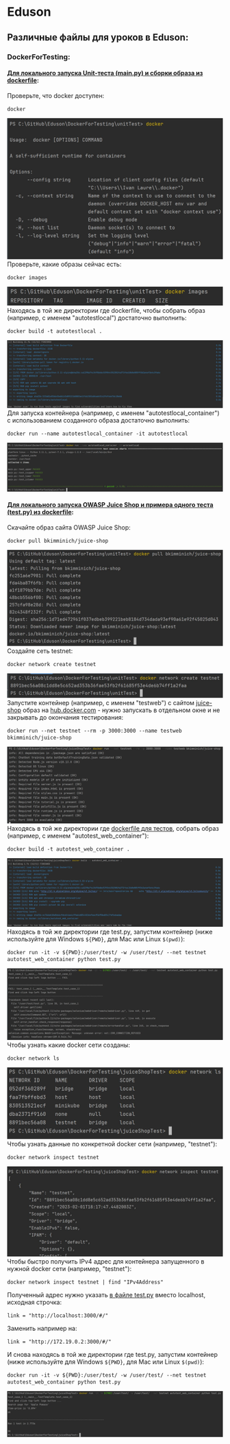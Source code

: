 # Eduson
## Различные файлы для уроков в Eduson:
### DockerForTesting:
#### [Для локального запуска Unit-теста (main.py) и сборки образа из dockerfile](DockerForTesting/unitTest/):
Проверьте, что docker доступен:  
```
docker
```
![docker](images/docker.JPG)  
Проверьте, какие образы сейчас есть:  
```
docker images
```
![docker](images/docker-images.JPG)  
Находясь в той же директории где dockerfile, чтобы собрать образ (например, с именем "autotestlocal") достаточно выполнить:  
```
docker build -t autotestlocal .
```
![docker](images/docker-build-autotestlocal.JPG)  
Для запуска контейнера (например, с именем "autotestlocal_container") с использованием созданного образа достаточно выполнить:  
```
docker run --name autotestlocal_container -it autotestlocal
```
![docker](images/docker-run-autotestlocal_container.JPG)  
#### [Для локального запуска OWASP Juice Shop и примера одного теста (test.py) из dockerfile](DockerForTesting/juiceShopTest/):
Скачайте образ сайта OWASP Juice Shop:  
```
docker pull bkimminich/juice-shop
```
![docker](images/docker-pull-juice-shop.JPG)  
Создайте сеть testnet:  
```
docker network create testnet
```
![docker](images/docker-network-create.JPG)  
Запустите контейнер (например, с именем "testweb") с сайтом [juice-shop](https://github.com/juice-shop/juice-shop) образ на [hub.docker.com](https://hub.docker.com/r/bkimminich/juice-shop/) - нужно запускать в отдельном окне и не закрывать до окончания тестирования:  
```
docker run --net testnet --rm -p 3000:3000 --name testweb bkimminich/juice-shop
```
![docker](images/docker-run-juice-shop.JPG)  
Находясь в той же директории где [dockerfile для тестов](https://github.com/ilaure/Eduson/blob/main/DockerForTesting/juiceShopTest/dockerfile), собрать образ (например, с именем "autotest_web_container"):  
```
docker build -t autotest_web_container .
```
![docker](images/docker-build-autotest_web_container.JPG)  
Находясь в той же директории где test.py, запустим контейнер (ниже используйте для Windows `${PWD}`, для Mac или Linux `$(pwd)`):  
```
docker run -it -v ${PWD}:/user/test/ -w /user/test/ --net testnet autotest_web_container python test.py
```
![docker](images/docker-run-before-change-ip-test.JPG)  
Чтобы узнать какие docker сети созданы:  
```
docker network ls
```
![docker](images/docker-network-ls.JPG)  
Чтобы узнать данные по конкретной docker сети (например, "testnet"):  
```
docker network inspect testnet
```
![docker](images/docker-network-inspect.JPG)  
Чтобы быстро получить IPv4 адрес для контейнера запущенного в нужной docker сети (например, "testnet"):  
```
docker network inspect testnet | find "IPv4Address"
```
Полученный адрес нужно указать [в файле test.py](https://github.com/ilaure/Eduson/blob/main/DockerForTesting/juiceShopTest/test.py) вместо localhost, исходная строчка: 
```
link = "http://localhost:3000/#/"
```
Заменить например на:
```
link = "http://172.19.0.2:3000/#/"
```
И снова находясь в той же директории где test.py, запустим контейнер (ниже используйте для Windows `${PWD}`, для Mac или Linux `$(pwd)`):  
```
docker run -it -v ${PWD}:/user/test/ -w /user/test/ --net testnet autotest_web_container python test.py
```
![docker](images/docker-run-after-change-ip-test.JPG)  

